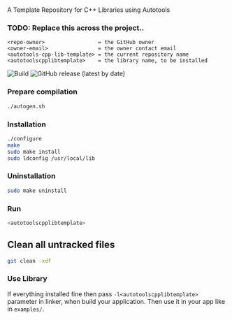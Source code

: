# <autotools-cpp-lib-template>
A Template Repository for C++ Libraries using Autotools

### TODO: Replace this across the project..
```
<repo-owner>                 = the GitHub owner
<owner-email>                = the owner contact email
<autotools-cpp-lib-template> = the current repository name
<autotoolscpplibtemplate>    = the library name, to be installed
```

![Build](https://github.com/<repo-owner>/<autotools-cpp-lib-template>/actions/workflows/makefile.yml/badge.svg) ![GitHub release (latest by date)](https://img.shields.io/github/v/release/<repo-owner>/<autotools-cpp-lib-template>)


### Prepare compilation
```bash
./autogen.sh
```

### Installation
```bash
./configure
make
sudo make install
sudo ldconfig /usr/local/lib
```

### Uninstallation
```bash
sudo make uninstall
```

### Run
```bash
<autotoolscpplibtemplate>
```

## Clean all untracked files
```bash
git clean -xdf
```

### Use Library
If everything installed fine then pass `-l<autotoolscpplibtemplate>` parameter in linker, when build your application.
Then use it in your app like in `examples/`.
